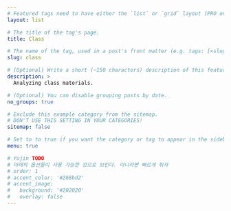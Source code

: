 ```yaml
---
# Featured tags need to have either the `list` or `grid` layout (PRO only).
layout: list

# The title of the tag's page.
title: Class

# The name of the tag, used in a post's front matter (e.g. tags: [<slug>]).
slug: class

# (Optional) Write a short (~150 characters) description of this featured tag.
description: >
  Analyzing class materials.

# (Optional) You can disable grouping posts by date.
no_groups: true

# Exclude this example category from the sitemap.
# DON'T USE THIS SETTING IN YOUR CATEGORIES!
sitemap: false

# Set to to true if you want the category or tag to appear in the sidebar
menu: true

# Yujin TODO
# 아래의 옵션들이 사용 가능한 것으로 보인다. 아니라면 빠르게 튀자
# order: 1
# accent_color: '#268bd2'
# accent_image: 
#   background: '#202020'
#   overlay: false
---
```

